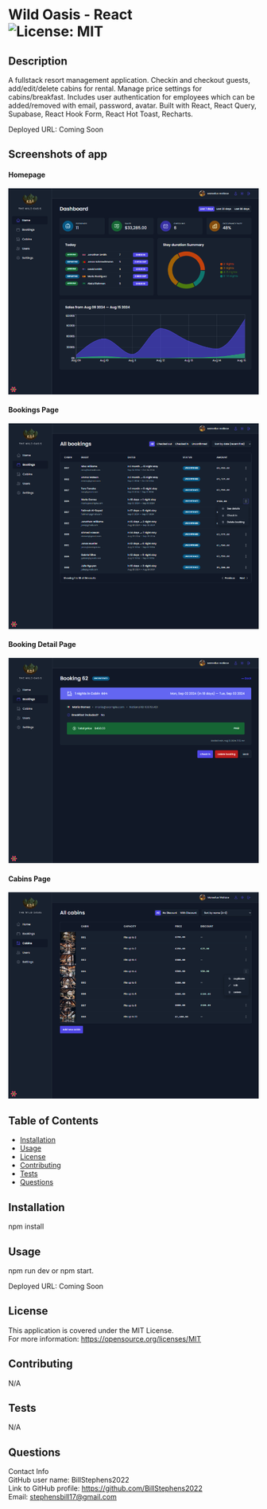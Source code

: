 # Wild Oasis - React<br>![License: MIT](https://img.shields.io/badge/License-MIT-yellow.svg)

  ## Description

  A fullstack resort management application.  Checkin and checkout guests, add/edit/delete cabins for rental.  Manage price settings for cabins/breakfast. Includes user authentication for employees which can be added/removed with email, password, avatar.  Built with React, React Query, Supabase, React Hook Form, React Hot Toast, Recharts.

  Deployed URL: Coming Soon

  ## Screenshots of app

  #### Homepage
  ![Homepage screenshot](/public/screenshot1.png)

  #### Bookings Page
  ![Bookings page screenshot](/public/screenshot2.png)

  #### Booking Detail Page
  ![Booking detail page screenshot](/public/screenshot3.png)

  #### Cabins Page
  ![Cabins page screenshot](/public/screenshot4.png)


  
  ## Table of Contents
  
  - [Installation](#installation)
  - [Usage](#usage)
  - [License](#license)
  - [Contributing](#contributing)
  - [Tests](#tests)
  - [Questions](#questions)
  
  ## Installation
  
  npm install
  
  ## Usage
  
  npm run dev or npm start.  
  
  Deployed URL: Coming Soon

  ## License
This application is covered under the MIT License.
<br>For more information: https://opensource.org/licenses/MIT
  
  ## Contributing
  N/A
  
  ## Tests
  N/A

  ## Questions
  Contact Info<br>
  GitHub user name: BillStephens2022<br>
  Link to GitHub profile: https://github.com/BillStephens2022<br>
  Email: stephensbill17@gmail.com
